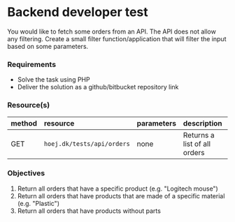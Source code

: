 # Backend developer test
You would like to fetch some orders from an API. The API does not allow any filtering.
Create a small filter function/application that will filter the input based on some parameters.

### Requirements
 - Solve the task using PHP
 - Deliver the solution as a github/bitbucket repository link
 
### Resource(s)
| method         | resource      | parameters                       | description                       |
|:--------------|:--------------|:----------------------------------|:----------------------------------|
| GET      | `hoej.dk/tests/api/orders`      | none | Returns a list of all orders

### Objectives
1. Return all orders that have a specific product (e.g. "Logitech mouse")
2. Return all orders that have products that are made of a specific material (e.g. "Plastic")
3. Return all orders that have products without parts
